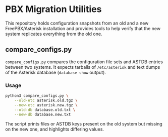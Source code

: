 # PBX Migration Utilities

This repository holds configuration snapshots from an old and a new
FreePBX/Asterisk installation and provides tools to help verify that the
new system replicates everything from the old one.

## compare_configs.py

`compare_configs.py` compares the configuration file sets and ASTDB
entries between two systems. It expects tarballs of `/etc/asterisk` and
text dumps of the Asterisk database (`database show` output).

### Usage

```bash
python3 compare_configs.py \
    --old-etc asterisk.old.tgz \
    --new-etc asterisk.new.tgz \
    --old-db database.old.txt \
    --new-db database.new.txt
```

The script prints files or ASTDB keys present on the old system but
missing on the new one, and highlights differing values.
